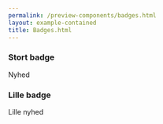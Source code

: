 ```yaml
--- 
permalink: /preview-components/badges.html
layout: example-contained 
title: Badges.html
---
```

<h3 class="h5">Stort badge</h3>
<label class="badge badge-large">Nyhed</label>

<h3 class="h5">Lille badge</h3>
<label class="badge badge-small">Lille nyhed</label>